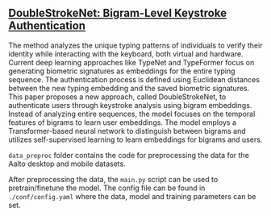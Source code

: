 ## [DoubleStrokeNet: Bigram-Level Keystroke Authentication](https://doi.org/10.3390/electronics12204309)

The method analyzes the unique typing patterns of individuals to verify their identity while interacting with the keyboard, both virtual and hardware. Current deep learning approaches like TypeNet and TypeFormer focus on generating biometric signatures as embeddings for the entire typing sequence. The authentication process is defined using Euclidean distances between the new typing embedding and the saved biometric signatures. This paper proposes a new approach, called DoubleStrokeNet, to authenticate users through keystroke analysis using bigram embeddings. Instead of analyzing entire sequences, the model focuses on the temporal features of bigrams to learn user embeddings. The model employs a Transformer-based neural network to distinguish between bigrams and utilizes self-supervised learning to learn embeddings for bigrams and users.

`data_preproc` folder contains the code for preprocessing the data for the Aalto desktop and mobile datasets.

After preprocessing the data, the `main.py` script can be used to pretrain/finetune the model. The config file can be found in `./conf/config.yaml` where the data, model and training parameters can be set.
